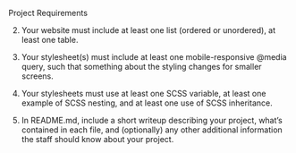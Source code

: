Project Requirements

2. Your website must include at least one list (ordered or unordered), at least one table.

5. Your stylesheet(s) must include at least one mobile-responsive @media query, such that something about the styling changes for smaller screens.

7. Your stylesheets must use at least one SCSS variable, at least one example of SCSS nesting, and at least one use of SCSS inheritance.

8. In README.md, include a short writeup describing your project, what’s contained in each file, and (optionally) any other additional information the staff should know about your project.